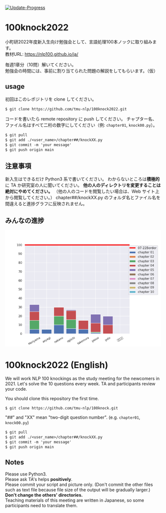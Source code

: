 [![Update-Progress](https://github.com/tmu-nlp/100knock2022/actions/workflows/update-progress.yml/badge.svg)](https://github.com/tmu-nlp/100knock2022/actions/workflows/update-progress.yml)

# 100knock2022

小町研2022年度新入生向け勉強会として、言語処理100本ノックに取り組みます。  
教材URL: https://nlp100.github.io/ja/

毎週1章分（10問）解いてください。   
勉強会の時間には、事前に割り当てられた問題の解説をしてもらいます。（仮）

## usage

初回はこのレポジトリを clone してください。

```
$ git clone https://github.com/tmu-nlp/100knock2022.git
```

コードを書いたら remote repository に push してください。
チャプター名、ファイル名はすべて二桁の数字にしてください（例: `chapter01`, `knock00.py`）。
```
$ git pull
$ git add ./<user_name>/chapter##/knockXX.py
$ git commit -m 'your message'
$ git push origin main
```

## 注意事項

新入生はできるだけ Python3 系で書いてください。
わからないところは**積極的**に TA か研究室の人に聞いてください。
**他の人のディレクトリを変更することは絶対にやめてください。**
（他の人のコードを閲覧したい場合は、Web サイト上から閲覧してください。）
chapter##/knockXX.py のフォルダ名とファイル名を間違えると進捗グラフに反映されません。

## みんなの進捗

![progress](progress.png)


# 100knock2022 (English) 

We will work NLP 100 knockings as the study meeting for the newcomers in 2021. 
Let's solve the 10 questions every week.
TA and participants review your code.  

You should clone this repository the first time.
```
$ git clone https://github.com/tmu-nlp/100knock.git
```

"##" and "XX" mean "two-digit question number". (e.g. `chapter01`, `knock00.py`)
```
$ git pull
$ git add ./<user_name>/chapter##/knockXX.py
$ git commit -m 'your message'
$ git push origin main
```

## Notes

Please use Python3.  
Please ask TA's helps **positively**.  
Please commit your script and picture only. (Don't commit the other files such as text file because file size of the output will be gradually larger.)  
**Don't change the others' directories.**  
Teaching materials of this meeting are written in Japanese, so some participants need to translate them.
